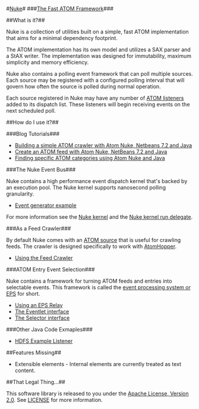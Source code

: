 #[Nuke](http://atomnuke.org)#
###[The Fast ATOM Framework](http://atomnuke.org)###

##What is it?##

Nuke is a collection of utilities built on a simple, fast ATOM implementation
that aims for a minimal dependency footprint.

The ATOM implementation has its own model and utilizes a SAX parser and a StAX
writer. The implementation was designed for immutability, maximum simplicity 
and memory efficiency.

Nuke also contains a polling event framework that can poll multiple sources. Each
source may be registered with a configured polling interval that will govern how
often the source is polled during normal operation.

Each source registered in Nuke may have any number of [ATOM listeners](https://github.com/zinic/atom-nuke/blob/master/src/main/java/org/atomnuke/listener/AtomListener.java)
added to its dispatch list. These listeners will begin receiving events on the
next scheduled poll.

##How do I use it?##

###Blog Tutorials###

* [Building a simple ATOM crawler with Atom Nuke, Netbeans 7.2 and Java](http://www.giantflyingsaucer.com/blog/?p=4078)
* [Create an ATOM feed with Atom Nuke, NetBeans 7.2 and Java](http://www.giantflyingsaucer.com/blog/?p=4113)
* [Finding specific ATOM categories using Atom Nuke and Java](http://www.giantflyingsaucer.com/blog/?p=4126)

###The Nuke Event Bus###

Nuke contains a high performance event dispatch kernel that's backed by an
execution pool. The Nuke kernel supports nanosecond polling granularity.

* [Event generator example](https://github.com/zinic/atom-nuke/blob/master/examples/src/main/java/org/atomnuke/examples/EventGeneratorMain.java)

For more information see the [Nuke kernel](https://github.com/zinic/atom-nuke/blob/master/core/src/main/java/org/atomnuke/NukeKernel.java)
and the [Nuke kernel run delegate](https://github.com/zinic/atom-nuke/blob/master/core/src/main/java/org/atomnuke/KernelDelegate.java).

###As a Feed Crawler###

By default Nuke comes with an [ATOM source](https://github.com/zinic/atom-nuke/blob/master/core/src/main/java/org/atomnuke/source/AtomSource.java)
that is useful for crawling feeds. The crawler is designed specifically to work 
with [AtomHopper](http://atomhopper.org/).

* [Using the Feed Crawler](https://github.com/zinic/atom-nuke/blob/master/examples/src/main/java/org/atomnuke/examples/HDFSMain.java)

###ATOM Entry Event Selection###

Nuke contains a framework for turning ATOM feeds and entries into selectable
events. This framework is called the [event processing system or EPS](https://github.com/zinic/atom-nuke/tree/master/core/src/main/java/org/atomnuke/listener/eps) for short.

* [Using an EPS Relay](https://github.com/zinic/atom-nuke/blob/master/examples/src/main/java/org/atomnuke/examples/EPSMain.java)
* [The Eventlet interface](https://github.com/zinic/atom-nuke/blob/master/core/src/main/java/org/atomnuke/listener/eps/eventlet/AtomEventlet.java)
* [The Selector interface](https://github.com/zinic/atom-nuke/blob/master/core/src/main/java/org/atomnuke/listener/eps/selector/Selector.java)

###Other Java Code Exmaples###

* [HDFS Example Listener](https://github.com/zinic/atom-nuke/blob/master/examples/src/main/java/org/atomnuke/examples/listener/HDFSFeedListener.java)

##Features Missing##

* Extensible elements - Internal elements are currently treated as text content.

##That Legal Thing...##

This software library is released to you under the [Apache License, Version 2.0](http://www.apache.org/licenses/LICENSE-2.0.html). See [LICENSE](https://github.com/zinic/atom-nuke/blob/master/LICENSE) for more information.

